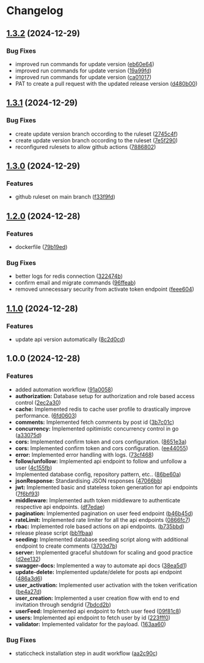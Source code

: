 # Changelog

## [1.3.2](https://github.com/vp2305/GoSocial/compare/v1.3.1...v1.3.2) (2024-12-29)


### Bug Fixes

* improved run commands for update version ([eb60e64](https://github.com/vp2305/GoSocial/commit/eb60e64e6202775130fc899917d9170bcbb72107))
* improved run commands for update version ([19a99fd](https://github.com/vp2305/GoSocial/commit/19a99fd512b212f5718fe7ae9636528b7945186d))
* improved run commands for update version ([ca01017](https://github.com/vp2305/GoSocial/commit/ca010171e9093c2bdca67986124f258920877e48))
* PAT to create a pull request with the updated release version ([d480b00](https://github.com/vp2305/GoSocial/commit/d480b00b26f63b0433260a11c6927df6309d18fe))

## [1.3.1](https://github.com/vp2305/GoSocial/compare/v1.3.0...v1.3.1) (2024-12-29)


### Bug Fixes

* create update version branch occording to the ruleset ([2745c4f](https://github.com/vp2305/GoSocial/commit/2745c4f4c1835324dce58a3f2769dabf4c2683dc))
* create update version branch occording to the ruleset ([7e5f290](https://github.com/vp2305/GoSocial/commit/7e5f290ad570300e6356da1aff8f4c04412af01a))
* reconfigured rulesets to allow github actions ([7886802](https://github.com/vp2305/GoSocial/commit/78868027fbb0f074647810c5d83cf5abd512e2fa))

## [1.3.0](https://github.com/vp2305/GoSocial/compare/v1.2.0...v1.3.0) (2024-12-29)


### Features

* github ruleset on main branch ([f33f9fd](https://github.com/vp2305/GoSocial/commit/f33f9fdb72156b8d511d3100badc21edcffa43f9))

## [1.2.0](https://github.com/vp2305/GoSocial/compare/v1.1.0...v1.2.0) (2024-12-28)


### Features

* dockerfile ([79b19ed](https://github.com/vp2305/GoSocial/commit/79b19edbe81706546a51bd489c52de7276e8bace))


### Bug Fixes

* better logs for redis connection ([322474b](https://github.com/vp2305/GoSocial/commit/322474b9e52f2c80fab8042f8123a763f5b0f117))
* confirm email and migrate commands ([96ffeab](https://github.com/vp2305/GoSocial/commit/96ffeab82c966005546d5b2fc2738a41a698fd8b))
* removed unnecessary security from activate token endpoint ([feee604](https://github.com/vp2305/GoSocial/commit/feee6042a6aa24198341f1febe0251997319018c))

## [1.1.0](https://github.com/vp2305/GoSocial/compare/v1.0.0...v1.1.0) (2024-12-28)


### Features

* update api version automatically ([8c2d0cd](https://github.com/vp2305/GoSocial/commit/8c2d0cd5f1a2724944c2ec77225cb118fd4e95d4))

## 1.0.0 (2024-12-28)


### Features

* added automation workflow ([91a0058](https://github.com/vp2305/GoSocial/commit/91a0058a9c8726b95869853fcaaac6d8f5632969))
* **authorization:** Database setup for authorization and role based access control ([2ec2a30](https://github.com/vp2305/GoSocial/commit/2ec2a303fb9f0adbdfe8995844165ed3da6f84b2))
* **cache:** Implemented redis to cache user profile to drastically improve performance. ([6fd0603](https://github.com/vp2305/GoSocial/commit/6fd06032934d590e46dfdc55dcd733183c17a6dd))
* **comments:** Implemented fetch comments by post id ([3b7c01c](https://github.com/vp2305/GoSocial/commit/3b7c01ce7a59c0bd54442ec44b28c2f1fbc9f819))
* **concurrency:** Implemented opitimistic concurrency control in go ([a33075d](https://github.com/vp2305/GoSocial/commit/a33075dd6be21d2db098ebb4485e15bfc6e98555))
* **cors:** Implemented confirm token and cors configuration. ([8651e3a](https://github.com/vp2305/GoSocial/commit/8651e3a7705cee1a843205ca3c1488761643c645))
* **cors:** Implemented confirm token and cors configuration. ([ee44055](https://github.com/vp2305/GoSocial/commit/ee44055925b4357474051302bbf73fd428d0058f))
* **error:** Implemented error handling with logs. ([73cf468](https://github.com/vp2305/GoSocial/commit/73cf4683aafe60e6f8811e2d694ea3382db996a8))
* **follow/unfollow:** Implemented api endpoint to follow and unfollow a user ([4c155fb](https://github.com/vp2305/GoSocial/commit/4c155fb05dddc223095af450ef74951a88e2272e))
* Implemented database config, repository pattern, etc.. ([86be60a](https://github.com/vp2305/GoSocial/commit/86be60ae2dbe57b2b4155a72b3d64fd9e3473cbd))
* **jsonResponse:** Standardising JSON responses ([47066bb](https://github.com/vp2305/GoSocial/commit/47066bb016bf2909aebb417a85dd29884256bc46))
* **jwt:** Implemented basic and stateless token generation for api endpoints ([7f6bf93](https://github.com/vp2305/GoSocial/commit/7f6bf93684bcbd5f49a80dc3904f45fa8019bee0))
* **middleware:** Implemented auth token middleware to authenticate respective api endpoints. ([df7edae](https://github.com/vp2305/GoSocial/commit/df7edae3b2daa06fda5eab0a475016522c2db6e2))
* **pagination:** Implemented pagination on user feed endpoint ([b46b45d](https://github.com/vp2305/GoSocial/commit/b46b45d3f76d9e868a334a39a3a929c8c51dda50))
* **rateLimit:** Implemented rate limiter for all the api endpoints ([0866fc7](https://github.com/vp2305/GoSocial/commit/0866fc703dac8c004cbefaa4ac8af8fba717bbd2))
* **rbac:** Implemented role based actions on api endpoints. ([b735bbd](https://github.com/vp2305/GoSocial/commit/b735bbd5a55ad98e2e7a56cec869f3786c685f10))
* release please script ([bb1fbaa](https://github.com/vp2305/GoSocial/commit/bb1fbaa500a142c8b73e735941b2e9a775be3472))
* **seeding:** Implemented database seeding script along with additional endpoint to create comments ([3703d7b](https://github.com/vp2305/GoSocial/commit/3703d7b9d9906dca66eb7679e1b2fcdc7c82ab32))
* **server:** Implemented graceful shutdown for scaling and good practice ([d2ee132](https://github.com/vp2305/GoSocial/commit/d2ee1322d0849557bf65e351b2eb34331cbaa437))
* **swagger-docs:** Implemented a way to automate api docs ([38ea5d1](https://github.com/vp2305/GoSocial/commit/38ea5d1366d6d078a4d06de96f6255bd15b1fba8))
* **update-delete:** Implemented update/delete for posts api endpoint ([486a3d6](https://github.com/vp2305/GoSocial/commit/486a3d6ce097894c43df3793895e2a99f76eef80))
* **user_activation:** Implemented user activation with the token verification ([be4a27d](https://github.com/vp2305/GoSocial/commit/be4a27dcbb840277632bc1ed9e008c4a69b5bc35))
* **user_creation:** Implemented a user creation flow with end to end invitation through sendgrid ([7bdcd2b](https://github.com/vp2305/GoSocial/commit/7bdcd2bd6e428d01ed83a2a70772f622329be546))
* **userFeed:** Implemented api endpoint to fetch user feed ([09f81c8](https://github.com/vp2305/GoSocial/commit/09f81c8d7dfe03b1048c8d1fb0b2c49246a0b3ea))
* **users:** Implemented api endpoint to fetch user by id ([223fff0](https://github.com/vp2305/GoSocial/commit/223fff0ce01f79a6e8a1bbf44cb0cee363a3c6a7))
* **validator:** Implemented validator for the payload. ([163aa60](https://github.com/vp2305/GoSocial/commit/163aa607565fe8b8da2e5f4e2b3226713866b34e))


### Bug Fixes

* staticcheck installation step in audit workflow ([aa2c90c](https://github.com/vp2305/GoSocial/commit/aa2c90ca9e4a5d31f52da4bb1ff466a7f9716f91))
